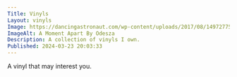 ```yaml
---
Title: Vinyls
Layout: vinyls
Image: https://dancingastronaut.com/wp-content/uploads/2017/08/1497277575943-ODESZA_A-Moment-Apart_Cover_3000.jpeg
ImageAlt: A Moment Apart By Odesza
Description: A collection of vinyls I own. 
Published: 2024-03-23 20:03:33
---
```

<div class="db center mw5 tc link dim yellow" markdown="1">
A vinyl that may interest you.
</div>


